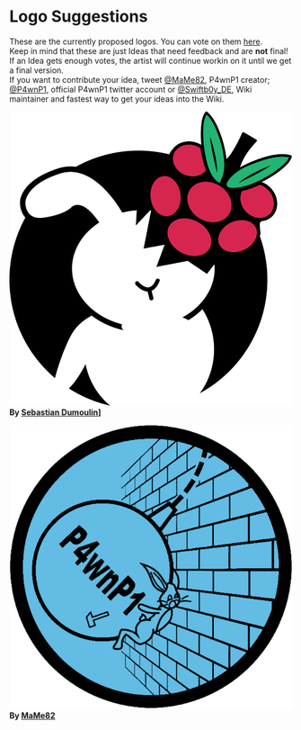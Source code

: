 # Logo Suggestions

These are the currently proposed logos. You can vote on them [here](https://goo.gl/forms/aVUISa2I9SE6H64y1).  
Keep in mind that these are just Ideas that need feedback and are **not** final!  
If an Idea gets enough votes, the artist will continue workin on it until we get a final version.  
If you want to contribute your idea, tweet [@MaMe82](https://twitter.com/mame82), P4wnP1 creator; [@P4wnP1](https://twitter.com/P4wnP1), official P4wnP1 twitter account or [@Swiftb0y_DE](https://twitter.com/swiftb0y_de), Wiki maintainer and fastest way to get your ideas into the Wiki.

![Logo by [Sebastian Dumoulin](https://twitter.com/LeakDumoulin)](../img/logo_P4wnP1_favicon.svg)
**By [Sebastian Dumoulin](https://twitter.com/LeakDumoulin)]**

![Logo by [MaMe82](https://twitter.com/mame82)](../img/p4wnp1-logo.png)  
**By [MaMe82](https://twitter.com/mame82)**
